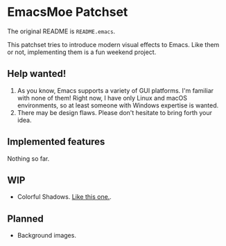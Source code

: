 # EmacsMoe Patchset

The original README is `README.emacs`.

This patchset tries to introduce modern visual effects to Emacs.  Like
them or not, implementing them is a fun weekend project.

## Help wanted!

1. As you know, Emacs supports a variety of GUI platforms.  I'm familiar
   with none of them!  Right now, I have only Linux and macOS
   environments, so at least someone with Windows expertise is wanted.
2. There may be design flaws.  Please don't hesitate to bring forth
   your idea.

## Implemented features

Nothing so far.

## WIP

- Colorful Shadows.  [Like this one.](https://marketplace.visualstudio.com/items?itemName=webrender.synthwave-x-fluoromachine).

## Planned

- Background images.
